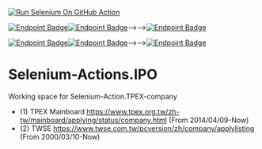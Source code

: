 [![Run Selenium On GitHub Action](https://github.com/wenchiehlee/Selenium-Actions.IPO/actions/workflows/Selenium-Action.yaml/badge.svg)](https://github.com/wenchiehlee/Selenium-Actions.IPO/actions/workflows/Selenium-Action.yaml)

[![Endpoint Badge](https://img.shields.io/endpoint?url=https://raw.githubusercontent.com/wenchiehlee/Selenium-Action.TPEX-company/main/TWSE.json)](TWSE-company-utf8.csv)[![Endpoint Badge](https://img.shields.io/endpoint?url=https://raw.githubusercontent.com/wenchiehlee/Selenium-Action.TPEX-company/main/TPEX.json)](TPEX-IPO-utf8.csv)⟶⟶[![Endpoint Badge](https://img.shields.io/endpoint?url=https://raw.githubusercontent.com/wenchiehlee/Selenium-Action.TPEX-company/main/TWSE_TPEX.json)](TWSE_TPEX-IPO-utf8.csv)

[![Endpoint Badge](https://img.shields.io/endpoint?url=https://raw.githubusercontent.com/wenchiehlee/Selenium-Action.TPEX-company/main/TWSE-filter.json)](TWSE-company-utf8-filter.csv)[![Endpoint Badge](https://img.shields.io/endpoint?url=https://raw.githubusercontent.com/wenchiehlee/Selenium-Action.TPEX-company/main/TPEX-filter.json)](TPEX-company-utf8-filter.csv)⟶⟶[![Endpoint Badge](https://img.shields.io/endpoint?url=https://raw.githubusercontent.com/wenchiehlee/Selenium-Action.TPEX-company/main/TWSE_TPEX-filter.json)](TWSE_TPEX-IPO-utf8-filter.csv)
# Selenium-Actions.IPO
Working space for Selenium-Action.TPEX-company

* (1) TPEX Mainboard https://www.tpex.org.tw/zh-tw/mainboard/applying/status/company.html (From 2014/04/09-Now)
* (2) TWSE https://www.twse.com.tw/pcversion/zh/company/applylisting (From 2000/03/10-Now)
